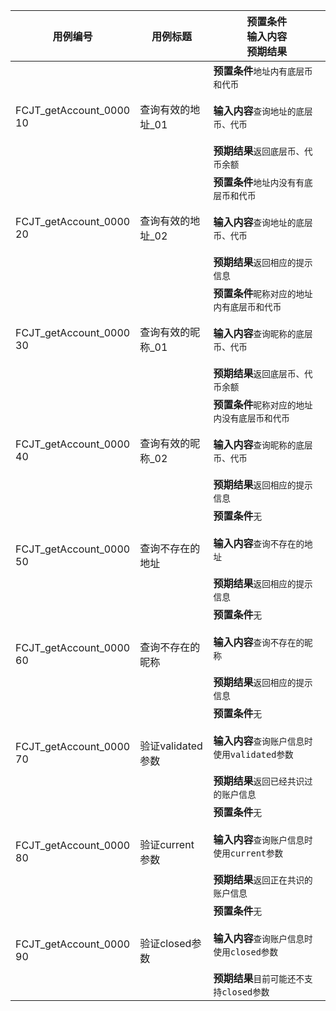 |用例编号|用例标题|预置条件<br>输入内容<br>预期结果|
|----------------|----------------|----------------|
|<a name="FCJT_getAccount_000010"></a>FCJT_getAccount_0000<br>10|查询有效的地址_01|**预置条件**`地址内有底层币和代币`<br><br>**输入内容**`查询地址的底层币、代币`<br><br>**预期结果**`返回底层币、代币余额`|
|<a name="FCJT_getAccount_000020"></a>FCJT_getAccount_0000<br>20|查询有效的地址_02|**预置条件**`地址内没有有底层币和代币`<br><br>**输入内容**`查询地址的底层币、代币`<br><br>**预期结果**`返回相应的提示信息`|
|<a name="FCJT_getAccount_000030"></a>FCJT_getAccount_0000<br>30|查询有效的昵称_01|**预置条件**`昵称对应的地址内有底层币和代币`<br><br>**输入内容**`查询昵称的底层币、代币`<br><br>**预期结果**`返回底层币、代币余额`|
|<a name="FCJT_getAccount_000040"></a>FCJT_getAccount_0000<br>40|查询有效的昵称_02|**预置条件**`昵称对应的地址内没有底层币和代币`<br><br>**输入内容**`查询昵称的底层币、代币`<br><br>**预期结果**`返回相应的提示信息`|
|<a name="FCJT_getAccount_000050"></a>FCJT_getAccount_0000<br>50|查询不存在的地址|**预置条件**`无`<br><br>**输入内容**`查询不存在的地址`<br><br>**预期结果**`返回相应的提示信息`|
|<a name="FCJT_getAccount_000060"></a>FCJT_getAccount_0000<br>60|查询不存在的昵称|**预置条件**`无`<br><br>**输入内容**`查询不存在的昵称`<br><br>**预期结果**`返回相应的提示信息`|
|<a name="FCJT_getAccount_000070"></a>FCJT_getAccount_0000<br>70|验证validated参数|**预置条件**`无`<br><br>**输入内容**`查询账户信息时使用validated参数`<br><br>**预期结果**`返回已经共识过的账户信息`|
|<a name="FCJT_getAccount_000080"></a>FCJT_getAccount_0000<br>80|验证current参数|**预置条件**`无`<br><br>**输入内容**`查询账户信息时使用current参数`<br><br>**预期结果**`返回正在共识的账户信息`|
|<a name="FCJT_getAccount_000090"></a>FCJT_getAccount_0000<br>90|验证closed参数|**预置条件**`无`<br><br>**输入内容**`查询账户信息时使用closed参数`<br><br>**预期结果**`目前可能还不支持closed参数`|
